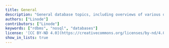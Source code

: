 ```yaml
---
title: General
description: "General database topics, including overviews of various database technologies."
authors: ["Linode"]
contributors: ["Linode"]
keywords: ["rdbms", "nosql", "databases"]
license: '[CC BY-ND 4.0](https://creativecommons.org/licenses/by-nd/4.0)'
show_in_lists: true
---
```



